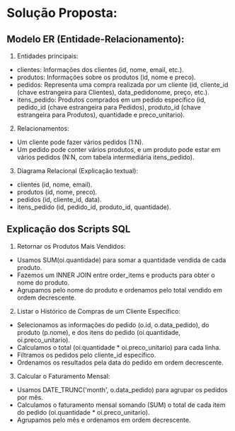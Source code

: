 # Solução Proposta:
## Modelo ER (Entidade-Relacionamento):

1. Entidades principais:
* clientes: Informações dos clientes (id, nome, email, etc.).
* produtos: Informações sobre os produtos (id, nome e preco).
* pedidos: Representa uma compra realizada por um cliente (id, cliente_id (chave estrangeira para Clientes), data_pedidonome, preço, etc.).
* itens_pedido: Produtos comprados em um pedido específico (id, pedido_id (chave estrangeira para Pedidos), produto_id (chave estrangeira para Produtos), quantidade e preco_unitario).

2. Relacionamentos:
* Um cliente pode fazer vários pedidos (1:N).
* Um pedido pode conter vários produtos, e um produto pode estar em vários pedidos (N:N, com tabela intermediária itens_pedido).

3. Diagrama Relacional (Explicação textual):
* clientes (id, nome, email).
* produtos (id, nome, preco).
* pedidos (id, cliente_id, data).
* itens_pedido (id, pedido_id, produto_id, quantidade).

## Explicação dos Scripts SQL
1. Retornar os Produtos Mais Vendidos:
* Usamos SUM(oi.quantidade) para somar a quantidade vendida de cada produto.
* Fazemos um INNER JOIN entre order_items e products para obter o nome do produto.
* Agrupamos pelo nome do produto e ordenamos pelo total vendido em ordem decrescente.

2. Listar o Histórico de Compras de um Cliente Específico:
* Selecionamos as informações do pedido (o.id, o.data_pedido), do produto (p.nome), e dos itens do pedido (oi.quantidade, oi.preco_unitario).
* Calculamos o total (oi.quantidade * oi.preco_unitario) para cada linha.
* Filtramos os pedidos pelo cliente_id específico.
* Ordenamos os resultados pela data do pedido em ordem decrescente.

3. Calcular o Faturamento Mensal:
* Usamos DATE_TRUNC('month', o.data_pedido) para agrupar os pedidos por mês.
* Calculamos o faturamento mensal somando (SUM) o total de cada item do pedido (oi.quantidade * oi.preco_unitario).
* Agrupamos pelo mês e ordenamos em ordem decrescente.
